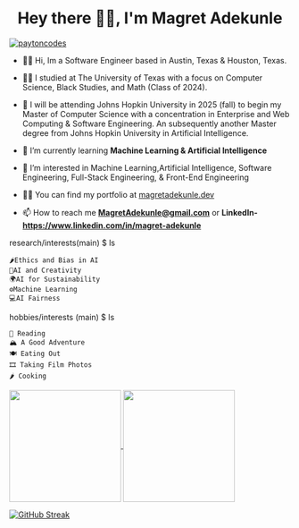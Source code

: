 <h1 align="center">Hey there 👋🏿, I'm Magret Adekunle</h1>
<!-- <h3 align="center">Front-End @ Mathison Projects</h3>
 -->
<p align="left"> <a href="https://www.linkedin.com/in/magret-adekunle" target="blank"><img src="https://img.shields.io/twitter/follow/magretadekunle?logo=twitter&style=for-the-badge" alt="paytoncodes" /></a> </p>

-   ✌🏿 Hi, Im a Software Engineer based in Austin, Texas & Houston, Texas.
  
-   🤘🏿 I studied at The University of Texas with a focus on Computer Science, Black Studies, and Math (Class of 2024).
  
-   🏫  I will be attending Johns Hopkin University in 2025 (fall) to begin my Master of Computer Science with a concentration in Enterprise and Web Computing & Software Engineering. An subsequently another Master degree from Johns Hopkin University in Artificial Intelligence.                                                                                   
- 🌱 I’m currently learning **Machine Learning & Artificial Intelligence**
  
- 👀 I’m interested in Machine Learning,Artificial Intelligence, Software Engineering, Full-Stack Engineering, & Front-End Engineering <br />

- 👨‍💻 You can find my portfolio at [magretadekunle.dev](http://magretadekunle.dev)

- 📫 How to reach me **MagretAdekunle@gmail.com** or **LinkedIn- https://www.linkedin.com/in/magret-adekunle**


research/interests(main) $ ls

    🌶Ethics and Bias in AI
    🎨AI and Creativity
    🌍AI for Sustainability
    ⚙️Machine Learning
    💻AI Fairness


hobbies/interests (main) $ ls

    📖 Reading
    🏔️ A Good Adventure
    🍽️ Eating Out
    🎞️ Taking Film Photos
    🌶 Cooking


<a href="https://github.com/magretadekunle">
  <img height=200 align="center" src="https://github-readme-stats.vercel.app/api?username=magretadekunle&show_icons=true&bg_color=00000000"card_width=550 />
</a>
<a href="https://github.com/anuraghazra/convoychat">
  <img height=200 align="center" src="https://github-readme-stats.vercel.app/api/top-langs?username=magretadekunle&layout=compact&langs_count=8&card_width=450" />
</a>

<a href="https://git.io/streak-stats"><img src="https://github-readme-streak-stats.herokuapp.com?user=magretadekunle&border_radius=8" alt="GitHub Streak" /></a>
